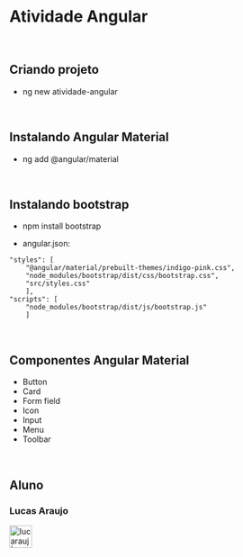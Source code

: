 # Atividade Angular

<br>

## Criando projeto

- ng new atividade-angular

<br>

## Instalando Angular Material

- ng add @angular/material

<br>

## Instalando bootstrap

- npm install bootstrap

- angular.json:

```
"styles": [
	"@angular/material/prebuilt-themes/indigo-pink.css",
	"node_modules/bootstrap/dist/css/bootstrap.css",
	"src/styles.css"
	],
"scripts": [
	"node_modules/bootstrap/dist/js/bootstrap.js"
	]
```

<br>

## Componentes Angular Material

- Button
- Card
- Form field
- Icon
- Input
- Menu
- Toolbar












<br>

## Aluno

### Lucas Araujo

<a href="https://www.linkedin.com/in/lucarauj"><img alt="lucarauj | LinkdeIN" width="40px" src="https://user-images.githubusercontent.com/43545812/144035037-0f415fc7-9f96-4517-a370-ccc6e78a714b.png" /></a>
